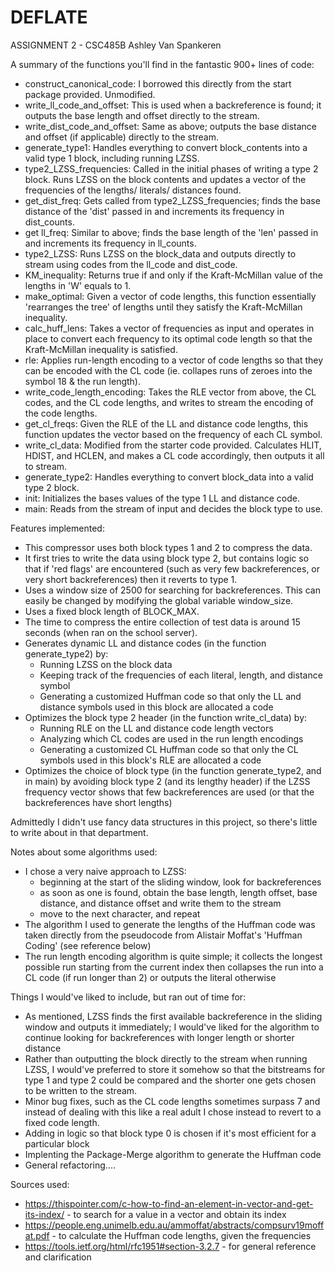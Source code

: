 # DEFLATE
ASSIGNMENT 2 - CSC485B
Ashley Van Spankeren


A summary of the functions you'll find in the fantastic 900+ lines of code:
* construct_canonical_code: I borrowed this directly from the start package provided. Unmodified.
* write_ll_code_and_offset: This is used when a backreference is found; it outputs the base length and offset directly to the stream.
* write_dist_code_and_offset: Same as above; outputs the base distance and offset (if applicable) directly to the stream.
* generate_type1: Handles everything to convert block_contents into a valid type 1 block, including running LZSS.
* type2_LZSS_frequencies: Called in the initial phases of writing a type 2 block. Runs LZSS on the block contents and updates a vector of the frequencies of the lengths/ literals/ distances found.
* get_dist_freq: Gets called from type2_LZSS_frequencies; finds the base distance of the 'dist' passed in and increments its frequency in dist_counts.
* get ll_freq: Similar to above; finds the base length of the 'len' passed in and increments its frequency in ll_counts.
* type2_LZSS: Runs LZSS on the block_data and outputs directly to stream using codes from the ll_code and dist_code.
* KM_inequality: Returns true if and only if the Kraft-McMillan value of the lengths in 'W' equals to 1.
* make_optimal: Given a vector of code lengths, this function essentially 'rearranges the tree' of lengths until they satisfy the Kraft-McMillan inequality.
* calc_huff_lens: Takes a vector of frequencies as input and operates in place to convert each frequency to its optimal code length so that the Kraft-McMillan inequality is satisfied.
* rle: Applies run-length encoding to a vector of code lengths so that they can be encoded with the CL code (ie. collapes runs of zeroes into the symbol 18 & the run length).
* write_code_length_encoding: Takes the RLE vector from above, the CL codes, and the CL code lengths, and writes to stream the encoding of the code lengths.
* get_cl_freqs: Given the RLE of the LL and distance code lengths, this function updates the vector based on the frequency of each CL symbol.
* write_cl_data: Modified from the starter code provided. Calculates HLIT, HDIST, and HCLEN, and makes a CL code accordingly, then outputs it all to stream.
* generate_type2: Handles everything to convert block_data into a valid type 2 block.
* init: Initializes the bases values of the type 1 LL and distance code.
* main: Reads from the stream of input and decides the block type to use.

Features implemented:
* This compressor uses both block types 1 and 2 to compress the data. 
* It first tries to write the data using block type 2, but contains logic so that if 'red flags' are encountered (such as very few backreferences, or very short backreferences) then it reverts to type 1.
* Uses a window size of 2500 for searching for backreferences. This can easily be changed by modifying the global variable window_size.
* Uses a fixed block length of BLOCK_MAX.
* The time to compress the entire collection of test data is around 15 seconds (when ran on the school server).
* Generates dynamic LL and distance codes (in the function generate_type2) by:
    - Running LZSS on the block data
    - Keeping track of the frequencies of each literal, length, and distance symbol
    - Generating a customized Huffman code so that only the LL and distance symbols used in this block are allocated a code
* Optimizes the block type 2 header (in the function write_cl_data) by:
    - Running RLE on the LL and distance code length vectors
    - Analyzing which CL codes are used in the run length encodings
    - Generating a customized CL Huffman code so that only the CL symbols used in this block's RLE are allocated a code
* Optimizes the choice of block type (in the function generate_type2, and in main) by avoiding block type 2 (and its lengthy header) if the LZSS frequency vector shows that few backreferences are used (or that the backreferences have short lengths)

Admittedly I didn't use fancy data structures in this project, so there's little to write about in that department.

Notes about some algorithms used:
* I chose a very naive approach to LZSS:
    - beginning at the start of the sliding window, look for backreferences
    - as soon as one is found, obtain the base length, length offset, base distance, and distance offset and write them to the stream
    - move to the next character, and repeat
* The algorithm I used to generate the lengths of the Huffman code was taken directly from the pseudocode from Alistair Moffat's 'Huffman Coding' (see reference below)
* The run length encoding algorithm is quite simple; it collects the longest possible run starting from the current index then collapses the run into a CL code (if run longer than 2) or outputs the literal otherwise

Things I would've liked to include, but ran out of time for:
* As mentioned, LZSS finds the first available backreference in the sliding window and outputs it immediately; I would've liked for the algorithm to continue looking for backreferences with longer length or shorter distance
* Rather than outputting the block directly to the stream when running LZSS, I would've preferred to store it somehow so that the bitstreams for type 1 and type 2 could be compared and the shorter one gets chosen to be written to the stream.
* Minor bug fixes, such as the CL code lengths sometimes surpass 7 and instead of dealing with this like a real adult I chose instead to revert to a fixed code length.
* Adding in logic so that block type 0 is chosen if it's most efficient for a particular block
* Implenting the Package-Merge algorithm to generate the Huffman code
* General refactoring....

Sources used:
* https://thispointer.com/c-how-to-find-an-element-in-vector-and-get-its-index/ - to search for a value in a vector and obtain its index
* https://people.eng.unimelb.edu.au/ammoffat/abstracts/compsurv19moffat.pdf - to calculate the Huffman code lengths, given the frequencies
* https://tools.ietf.org/html/rfc1951#section-3.2.7 - for general reference and clarification

